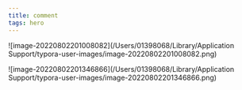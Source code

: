 ```yaml
---
title: comment
tags: hero
---
```






![image-20220802201008082](/Users/01398068/Library/Application Support/typora-user-images/image-20220802201008082.png)





![image-20220802201346866](/Users/01398068/Library/Application Support/typora-user-images/image-20220802201346866.png)
